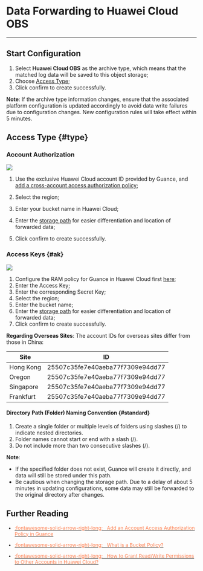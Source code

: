 # Data Forwarding to Huawei Cloud OBS
---

## Start Configuration

1. Select **Huawei Cloud OBS** as the archive type, which means that the matched log data will be saved to this object storage;   
2. Choose [Access Type](#type);
3. Click confirm to create successfully.

**Note**: If the archive type information changes, ensure that the associated platform configuration is updated accordingly to avoid data write failures due to configuration changes. New configuration rules will take effect within 5 minutes.

## Access Type {#type}

### Account Authorization

![](../img/back-8.png)

1. Use the exclusive Huawei Cloud account ID provided by Guance, and [add a cross-account access authorization policy](../obs-config.md);
2. Select the region;
3. Enter your bucket name in Huawei Cloud;

4. Enter the [storage path](#standard) for easier differentiation and location of forwarded data;
5. Click confirm to create successfully.

### Access Keys {#ak}

![](../img/back-9.png)

1. Configure the RAM policy for Guance in Huawei Cloud first [here](../obs-ak.md);
2. Enter the Access Key;
3. Enter the corresponding Secret Key;
4. Select the region;
5. Enter the bucket name;
6. Enter the [storage path](#standard) for easier differentiation and location of forwarded data;
7. Click confirm to create successfully.

**Regarding Overseas Sites**: The account IDs for overseas sites differ from those in China:

| Site | ID    |
| ---------- | ------------- |
| Hong Kong | 25507c35fe7e40aeba77f7309e94dd77    |
| Oregon | 25507c35fe7e40aeba77f7309e94dd77    |
| Singapore | 25507c35fe7e40aeba77f7309e94dd77    |
| Frankfurt | 25507c35fe7e40aeba77f7309e94dd77    |

#### Directory Path (Folder) Naming Convention {#standard}

1. Create a single folder or multiple levels of folders using slashes (/) to indicate nested directories.
2. Folder names cannot start or end with a slash (/).
3. Do not include more than two consecutive slashes (/).

**Note**:
    
- If the specified folder does not exist, Guance will create it directly, and data will still be stored under this path.
- Be cautious when changing the storage path. Due to a delay of about 5 minutes in updating configurations, some data may still be forwarded to the original directory after changes.

## Further Reading

<font size=2>

<div class="grid cards" markdown>

- [<font color="coral"> :fontawesome-solid-arrow-right-long: &nbsp; Add an Account Access Authorization Policy in Guance</font>](../obs-config.md)

</div>

<div class="grid cards" markdown>

- [<font color="coral"> :fontawesome-solid-arrow-right-long: &nbsp; What is a Bucket Policy?</font>](https://support.huaweicloud.com/perms-cfg-obs/obs_40_0004.html)

</div>

<div class="grid cards" markdown>

- [<font color="coral"> :fontawesome-solid-arrow-right-long: &nbsp; How to Grant Read/Write Permissions to Other Accounts in Huawei Cloud?</font>](https://support.huaweicloud.com/perms-cfg-obs/obs_40_0025.html)


</div>

</font>